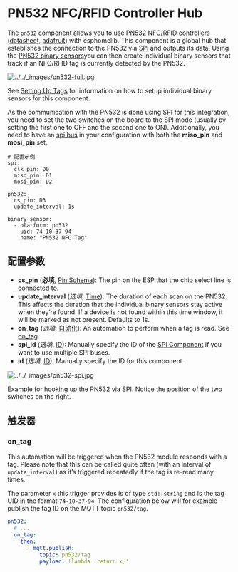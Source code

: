 # PN532 NFC/RFID Controller Hub

The `pn532` component allows you to use PN532 NFC/RFID controllers ([datasheet](https://cdn-shop.adafruit.com/datasheets/pn532ds.pdf), [adafruit](https://www.adafruit.com/product/364)) with esphomelib. This component is a global hub that establishes the connection to the PN532 via [SPI](https://esphomelib.com/esphomeyaml/components/spi.html#spi) and outputs its data. Using the [PN532 binary sensors](https://esphomelib.com/esphomeyaml/components/binary_sensor/pn532.html)you can then create individual binary sensors that track if an NFC/RFID tag is currently detected by the PN532.

[![../../_images/pn532-full.jpg](https://esphomelib.com/_images/pn532-full.jpg)](https://esphomelib.com/_images/pn532-full.jpg)

See [Setting Up Tags](https://esphomelib.com/esphomeyaml/components/binary_sensor/pn532.html#pn532-setting-up-tags) for information on how to setup individual binary sensors for this component.

As the communication with the PN532 is done using SPI for this integration, you need to set the two switches on the board to the SPI mode (usually by setting the first one to OFF and the second one to ON). Additionally, you need to have an [spi bus](https://esphomelib.com/esphomeyaml/components/spi.html#spi) in your configuration with both the **miso_pin** and **mosi_pin** set.

```
# 配置示例
spi:
  clk_pin: D0
  miso_pin: D1
  mosi_pin: D2

pn532:
  cs_pin: D3
  update_interval: 1s

binary_sensor:
  - platform: pn532
    uid: 74-10-37-94
    name: "PN532 NFC Tag"
```

## 配置参数

- **cs_pin** (**必填**, [Pin Schema](https://esphomelib.com/esphomeyaml/guides/configuration-types.html#config-pin-schema)): The pin on the ESP that the chip select line is connected to.
- **update_interval** (*选填*, [Time](https://esphomelib.com/esphomeyaml/guides/configuration-types.html#config-time)): The duration of each scan on the PN532. This affects the duration that the individual binary sensors stay active when they’re found. If a device is not found within this time window, it will be marked as not present. Defaults to 1s.
- **on_tag** (*选填*, [自动化](esphome/guides/automations)): An automation to perform when a tag is read. See [on_tag](https://esphomelib.com/esphomeyaml/components/pn532.html#pn532-on-tag).
- **spi_id** (*选填*, [ID](esphome/guides/configuration-types#id)): Manually specify the ID of the [SPI Component](https://esphomelib.com/esphomeyaml/components/spi.html#spi) if you want to use multiple SPI buses.
- **id** (*选填*, [ID](esphome/guides/configuration-types#id)): Manually specify the ID for this component.

![../../_images/pn532-spi.jpg](https://esphomelib.com/_images/pn532-spi.jpg)

Example for hooking up the PN532 via SPI. Notice the position of the two switches on the right.

## 触发器

### on_tag

This automation will be triggered when the PN532 module responds with a tag. Please note that this can be called quite often (with an interval of `update_interval`) as it’s triggered repeatedly if the tag is re-read many times.

The parameter `x` this trigger provides is of type `std::string` and is the tag UID in the format `74-10-37-94`. The configuration below will for example publish the tag ID on the MQTT topic `pn532/tag`.

```yaml
pn532:
  # ...
  on_tag:
    then:
      - mqtt.publish:
          topic: pn532/tag
          payload: !lambda 'return x;'
```

